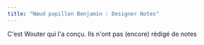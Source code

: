 ```yaml
---
title: "Nœud papillon Benjamin : Designer Notes"
---
```


<Fixme>C'est Wouter qui l'a conçu. Ils n'ont pas (encore) rédigé de notes</Fixme>

